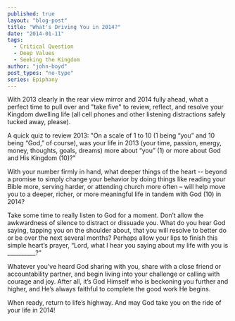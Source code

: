 ```yaml
---
published: true
layout: "blog-post"
title: "What's Driving You in 2014?"
date: "2014-01-11"
tags: 
  - Critical Question
  - Deep Values
  - Seeking the Kingdom
author: "john-boyd"
post_types: "no-type"
series: Epiphany
---
```


With 2013 clearly in the rear view mirror and 2014 fully ahead, what a perfect time to pull over and "take five" to review, reflect, and resolve your Kingdom dwelling life (all cell phones and other listening distractions safely tucked away, please).  

A quick quiz to review 2013: "On a scale of 1 to 10 (1 being “you” and 10 being “God,” of course), was your life in 2013 (your time, passion, energy, money, thoughts, goals, dreams) more about “you” (1) or more about God and His Kingdom (10)?"  

With your number firmly in hand, what deeper things of the heart -- beyond a promise to simply change your behavior by doing things like reading your Bible more, serving harder, or attending church more often – will help move you to a deeper, richer, or more meaningful life in tandem with God (10) in 2014?  

Take some time to really listen to God for a moment.  Don’t allow the awkwardness of silence to   distract or dissuade you.  What do you hear God saying, tapping you on the shoulder about, that you will resolve to better do or be over the next several months?  Perhaps allow your lips to finish this simple heart’s prayer, “Lord, what I hear you saying about my life with you is __________?” 

Whatever you’ve heard God sharing with you, share with a close friend or accountability partner, and begin living into your challenge or calling with courage and joy.  After all, it’s God Himself who is beckoning you further and higher, and He’s always faithful to complete the good work He begins.

When ready, return to life’s highway.  And may God take you on the ride of your life in 2014!